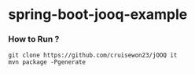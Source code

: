 # spring-boot-jooq-example

### How to Run ?

```
git clone https://github.com/cruisewon23/jOOQ it
mvn package -Pgenerate
```
